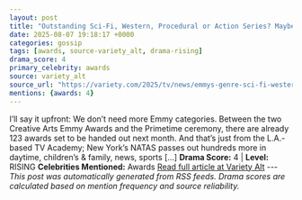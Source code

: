 ```yaml
---
layout: post
title: "Outstanding Sci-Fi, Western, Procedural or Action Series? Maybe It’s Time to Bring Back the Genre Emmys"
date: 2025-08-07 19:18:17 +0000
categories: gossip
tags: [awards, source-variety_alt, drama-rising]
drama_score: 4
primary_celebrity: awards
source: variety_alt
source_url: "https://variety.com/2025/tv/news/emmys-genre-sci-fi-western-procedural-action-series-1236481614/"
mentions: {awards: 4}
---
```


I’ll say it upfront: We don’t need more Emmy categories. Between the two Creative Arts Emmy Awards and the Primetime ceremony, there are already 123 awards set to be handed out next month. And that’s just from the L.A.-based TV Academy; New York’s NATAS passes out hundreds more in daytime, children’s & family, news, sports […] **Drama Score:** 4 | **Level:** RISING **Celebrities Mentioned:** Awards [Read full article at Variety Alt](https://variety.com/2025/tv/news/emmys-genre-sci-fi-western-procedural-action-series-1236481614/) --- *This post was automatically generated from RSS feeds. Drama scores are calculated based on mention frequency and source reliability.*